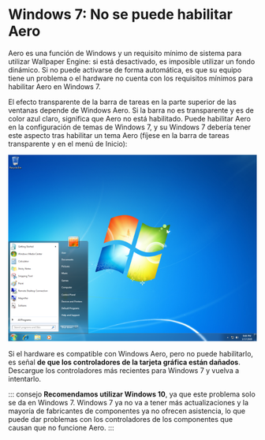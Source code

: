# Windows 7: No se puede habilitar Aero

Aero es una función de Windows y un requisito mínimo de sistema para utilizar Wallpaper Engine: si está desactivado, es imposible utilizar un fondo dinámico. Si no puede activarse de forma automática, es que su equipo tiene un problema o el hardware no cuenta con los requisitos mínimos para habilitar Aero en Windows 7.

El efecto transparente de la barra de tareas en la parte superior de las ventanas depende de Windows Aero. Si la barra no es transparente y es de color azul claro, significa que Aero no está habilitado. Puede habilitar Aero en la configuración de temas de Windows 7, y su Windows 7 debería tener este aspecto tras habilitar un tema Aero (fíjese en la barra de tareas transparente y en el menú de Inicio):

![Windows 7 con Aero](./w7.png)

Si el hardware es compatible con Windows Aero, pero no puede habilitarlo, es señal **de que los controladores de la tarjeta gráfica están dañados**. Descargue los controladores más recientes para Windows 7 y vuelva a intentarlo.

::: consejo **Recomendamos utilizar Windows 10**, ya que este problema solo se da en Windows 7. Windows 7 ya no va a tener más actualizaciones y la mayoría de fabricantes de componentes ya no ofrecen asistencia, lo que puede dar problemas con los controladores de los componentes que causan que no funcione Aero. :::
